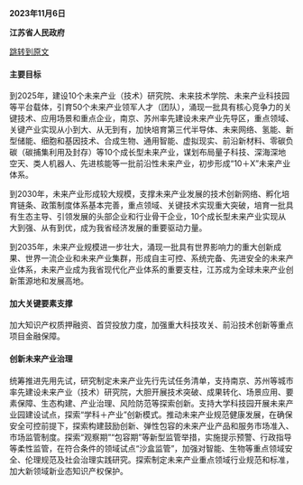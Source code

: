 **2023年11月6日**

**江苏省人民政府**

[跳转到原文](https://www.jiangsu.gov.cn/art/2023/11/9/art_46143_11066954.html)

#### 主要目标

到2025年，建设10个未来产业（技术）研究院、未来技术学院、未来产业科技园等平台载体，引育50个未来产业领军人才（团队），涌现一批具有核心竞争力的关键技术、应用场景和重点企业，南京、苏州率先建设未来产业先导区，重点领域、关键产业实现从小到大、从无到有，加快培育第三代半导体、未来网络、氢能、新型储能、细胞和基因技术、合成生物、通用智能、虚拟现实、前沿新材料、零碳负碳（碳捕集利用及封存）等10个成长型未来产业，谋划布局量子科技、深海深地空天、类人机器人、先进核能等一批前沿性未来产业，初步形成“10＋X”未来产业体系。

到2030年，未来产业形成较大规模，支撑未来产业发展的技术创新网络、孵化培育链条、政策制度体系基本完善，重点领域、关键技术实现重大突破，培育一批具有生态主导、引领发展的头部企业和行业骨干企业，10个成长型未来产业实现从大到强、从有到优，成为我省经济发展的重要驱动力量。

到2035年，未来产业规模进一步壮大，涌现一批具有世界影响力的重大创新成果、世界一流企业和未来产业集群，形成自主可控、系统完备、先进安全的未来产业体系，未来产业成为我省现代化产业体系的重要支柱，江苏成为全球未来产业创新策源地和发展高地。

#### 加大关键要素支撑

加大知识产权质押融资、首贷投放力度，加强重大科技攻关、前沿技术创新等重点项目金融保障。

#### 创新未来产业治理

统筹推进先用先试，研究制定未来产业先行先试任务清单，支持南京、苏州等城市率先建设未来产业（技术）研究院，大胆开展技术突破、成果转化、场景应用、要素保障、生态构建、产业治理、风险防范等探索创新。支持大学科技园开展未来产业园建设试点，探索“学科＋产业”创新模式。推动未来产业规范健康发展，在确保安全可控前提下，探索构建鼓励创新、弹性包容的未来产业产品和服务市场准入、市场监管制度。探索“观察期”“包容期”等新型监管举措，实施提示预警、行政指导等柔性监管，在符合条件的领域试点“沙盒监管”，加强对智能、生物等重点领域安全、伦理规范及社会治理实践研究。探索制定未来产业重点领域行业规范和标准，加大新领域新业态知识产权保护。